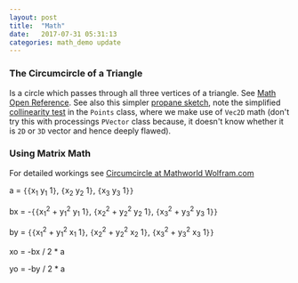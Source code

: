 ```yaml
---
layout: post
title:  "Math"
date:   2017-07-31 05:31:13
categories: math_demo update
---
```


### The Circumcircle of a Triangle ###

Is a circle which passes through all three vertices of a triangle. See [Math Open Reference][math_open]. See also this simpler [propane sketch][circumcircle_sketch], note the simplified [collinearity test][test] in the `Points` class, where we make use of `Vec2D` math (don't try this with processings `PVector` class because, it doesn't know whether it is `2D` or `3D` vector and hence deeply flawed).

### Using Matrix Math ###

For detailed workings see [Circumcircle at Mathworld Wolfram.com][circumcircle]

a = `{{`x<sub>1</sub> y<sub>1</sub> 1`}`, `{`x<sub>2</sub> y<sub>2</sub> 1`}`, `{`x<sub>3</sub> y<sub>3</sub> 1`}}`

bx = -`{{`x<sub>1</sub><sup>2</sup> + y<sub>1</sub><sup>2</sup> y<sub>1</sub> 1`}`, `{`x<sub>2</sub><sup>2</sup> + y<sub>2</sub><sup>2</sup> y<sub>2</sub> 1`}`, `{`x<sub>3</sub><sup>2</sup> + y<sub>3</sub><sup>2</sup> y<sub>3</sub> 1`}}`

by = `{{`x<sub>1</sub><sup>2</sup> + y<sub>1</sub><sup>2</sup> x<sub>1</sub> 1`}`, `{`x<sub>2</sub><sup>2</sup> + y<sub>2</sub><sup>2</sup> x<sub>2</sub> 1`}`, `{`x<sub>3</sub><sup>2</sup> + y<sub>3</sub><sup>2</sup> x<sub>3</sub> 1`}}`

xo = -bx / 2 * a

yo = -by / 2 * a


[math_open]:http://www.mathopenref.com/trianglecircumcircle.html
[circumcircle]:http://mathworld.wolfram.com/Circumcircle.html
[circumcircle_sketch]:https://github.com/ruby-processing/propane-examples/blob/master/processing_app/library/vecmath/vec2d/circumcircle_sketch.rb
[test]:http://mathworld.wolfram.com/Collinear.html
